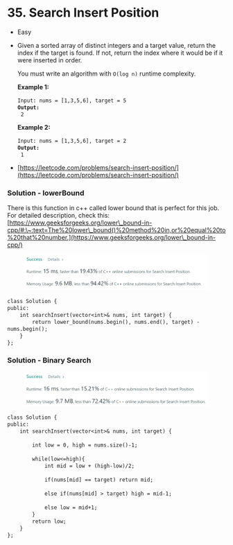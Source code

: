 # 35. Search Insert Position

* Easy
*   Given a sorted array of distinct integers and a target value, return the index if the target is found. If not, return the index where it would be if it were inserted in order.

    You must write an algorithm with `O(log n)` runtime complexity.

    &#x20;

    **Example 1:**

    <pre><code>Input: nums = [1,3,5,6], target = 5
    <strong>Output:
    </strong> 2</code></pre>

    **Example 2:**

    <pre><code>Input: nums = [1,3,5,6], target = 2
    <strong>Output:
    </strong> 1</code></pre>
* [https://leetcode.com/problems/search-insert-position/](https://leetcode.com/problems/search-insert-position/)

### Solution - lowerBound

There is this function in c++ called lower bound that is perfect for this job. For detailed description, check this: [https://www.geeksforgeeks.org/lower\_bound-in-cpp/#:\~:text=The%20lower\_bound()%20method%20in,or%20equal%20to%20that%20number.](https://www.geeksforgeeks.org/lower\_bound-in-cpp/)

<figure><img src="../.gitbook/assets/image (96).png" alt=""><figcaption></figcaption></figure>

```
class Solution {
public:
    int searchInsert(vector<int>& nums, int target) {
        return lower_bound(nums.begin(), nums.end(), target) - nums.begin();
    }
};
```

### Solution - Binary Search

<figure><img src="../.gitbook/assets/image (2).png" alt=""><figcaption></figcaption></figure>

```
class Solution {
public:
    int searchInsert(vector<int>& nums, int target) {
     
        int low = 0, high = nums.size()-1;
        
        while(low<=high){
            int mid = low + (high-low)/2;
            
            if(nums[mid] == target) return mid;
            
            else if(nums[mid] > target) high = mid-1;
            
            else low = mid+1;
        }
        return low;
    }
};    
```
